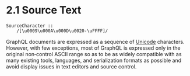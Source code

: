 # 2.1 Source Text

```
SourceCharacter ::
	/[\u0009\u000A\u000D\u0020-\uFFFF]/
```

GraphQL documents are expressed as a sequence of [Unicode](http://unicode.org/standard/standard.html) characters. However, with few exceptions, most of GraphQL is expressed only in the original non‐control ASCII range so as to be as widely compatible with as many existing tools, languages, and serialization formats as possible and avoid display issues in text editors and source control.
